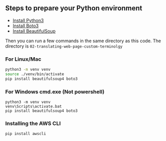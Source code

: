 ## Steps to prepare your Python environment

- [Install Python3](https://www.python.org/downloads/)
- [Install Boto3](https://pypi.org/project/boto3/)
- [Install BeautifulSoup](https://www.crummy.com/software/BeautifulSoup/bs4/doc/#installing-beautiful-soup)

Then you can run a few commands in the same directory as this code. The directory is `02-translating-web-page-custom-terminolgy` 

### For Linux/Mac

```bash
python3 -m venv venv
source ./venv/bin/activate
pip install beautifulsoup4 boto3
```

### For Windows cmd.exe (Not powershell)

```
python3 -m venv venv
venv\Scripts\activate.bat
pip install beautifulsoup4 boto3 
```

### Installing the AWS CLI

```bash 
pip install awscli
```